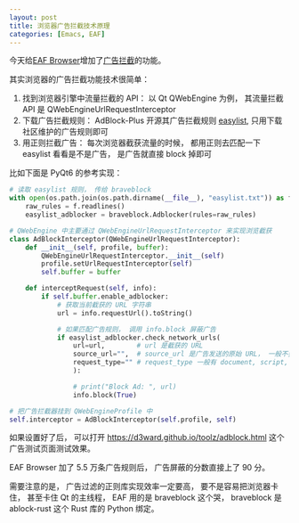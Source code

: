 ```yaml
---
layout: post
title: 浏览器广告拦截技术原理
categories: [Emacs, EAF]
---
```


今天给[EAF Browser](https://github.com/emacs-eaf/eaf-browser/)增加了[广告拦截](https://github.com/emacs-eaf/eaf-browser/commit/d0dc80661dcdfe277e3ea31de6eba594e9151f32)的功能。

其实浏览器的广告拦截功能技术很简单：

1. 找到浏览器引擎中流量拦截的 API： 以 Qt QWebEngine 为例， 其流量拦截 API 是 QWebEngineUrlRequestInterceptor
2. 下载广告拦截规则： AdBlock-Plus 开源其广告拦截规则 [easylist](https://easylist.to), 只用下载社区维护的广告规则即可
3. 用正则拦截广告： 每次浏览器截获流量的时候， 都用正则去匹配一下 easylist 看看是不是广告， 是广告就直接 block 掉即可

比如下面是 PyQt6 的参考实现：

```python
# 读取 easylist 规则， 传给 braveblock
with open(os.path.join(os.path.dirname(__file__), "easylist.txt")) as f:
    raw_rules = f.readlines()
    easylist_adblocker = braveblock.Adblocker(rules=raw_rules)

# QWebEngine 中主要通过 QWebEngineUrlRequestInterceptor 来实现浏览截获
class AdBlockInterceptor(QWebEngineUrlRequestInterceptor):
    def __init__(self, profile, buffer):
        QWebEngineUrlRequestInterceptor.__init__(self)
        profile.setUrlRequestInterceptor(self)
        self.buffer = buffer

    def interceptRequest(self, info):
        if self.buffer.enable_adblocker:
            # 获取当前截获的 URL 字符串
            url = info.requestUrl().toString()

            # 如果匹配广告规则， 调用 info.block 屏蔽广告
            if easylist_adblocker.check_network_urls(
                url=url,        # url 是截获的 URL
                source_url="",  # source_url 是广告发送的原始 URL， 一般不要设置， 避免降低广告匹配效果
                request_type="" # request_type 一般有 document, script, image 三种类型， 空就是所有类型都匹配
                ):

                # print("Block Ad: ", url)
                info.block(True)

# 把广告拦截器挂到 QWebEngineProfile 中
self.interceptor = AdBlockInterceptor(self.profile, self)
```

如果设置好了后， 可以打开 https://d3ward.github.io/toolz/adblock.html 这个广告测试页面测试效果。

EAF Browser 加了 5.5 万条广告规则后， 广告屏蔽的分数直接上了 90 分。

需要注意的是， 广告过滤的正则库实现效率一定要高， 要不是容易把浏览器卡住， 甚至卡住 Qt 的主线程， EAF 用的是 braveblock 这个哭， braveblock 是 ablock-rust 这个 Rust 库的 Python 绑定。
